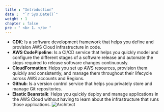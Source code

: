 ```yaml
---
title : "Introduction"
date :  "`r Sys.Date()`" 
weight : 1 
chapter : false
pre : " <b> 1. </b> "
---
```

- **CDK**: Is a software development framework that helps you define and provision AWS Cloud infrastructure in code.
- **AWS CodePipeline**: Is a CI/CD service that helps you quickly model and configure the different stages of a software release and automate the steps required to release software changes continuously.
- **CloudFormation**: Helps you set up AWS resources, provision them quickly and consistently, and manage them throughout their lifecycle across AWS accounts and Regions.
- **Github**: Is a version control service that helps you privately store and manage Git repositories.
- **Elastic Beanstalk**: Helps you quickly deploy and manage applications in the AWS Cloud without having to learn about the infrastructure that runs those applications.
![Architect](../images/arch.png?pc=90pt)